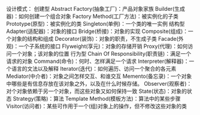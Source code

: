 ﻿设计模式：
创建型
	Abstract Factory(抽象工厂)：产品对象家族
	Builder(生成器)：如何创建一个组合对象
	Factory Method(工厂方法)：被实例化的子类
	Prototype(原型)：被实例化的类
	Singleton(单例)：一个类的唯一实例
结构型
	Adapter(适配器)：对象的接口
	Bridge(桥接)：对象的实现
	Composite(组成)：一个对象的结构和组成
	Decorator(装饰)：对象的职责，不生成子类
	Facade(外观)：一个子系统的接口
	Flyweight(享元)：对象的存储开销
	Proxy(代理)：如何访问一个对象；该对象的位置
行为型
	Chain Of Responsibility(职责链)：满足一个请求的对象
	Command(命令)：何时、怎样满足一个请求
	Interpreter(解释器)：一个语言的文法以及解释
	Iterator(迭代)：如何遍历、访问一个聚合的各元素
	Mediator(中介者)：对象之间怎样交互、和谁交互
	Memento(备忘录)：一个对象中哪些是有信息存放在该对象之外，以及在什么时候存储。
	Observer(观察者)：对个对象依赖于另一个对象，而这些对象又如何保持一致
	State(状态)：对象的状态
	Strategy(策略)：算法
	Template Method(模板方法)：算法中的某些步骤
	Visitor(访问者)：某些可作用于一个(组)对象上的操作，但不修改这些对象的类